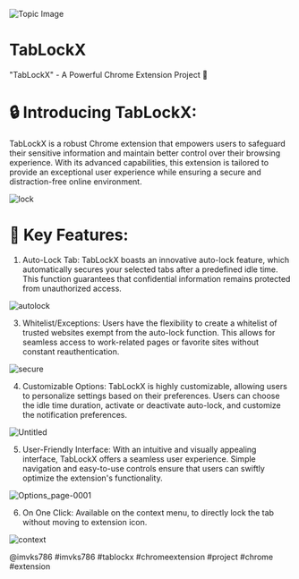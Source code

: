 ![Topic Image](https://github.com/imvks786/TabLockX/assets/56357173/cf236083-c833-473d-b611-579b3564f2ae)
# TabLockX
"TabLockX" - A Powerful Chrome Extension Project 🚀

# 🔒 Introducing TabLockX: 
TabLockX is a robust Chrome extension that empowers users to safeguard their sensitive information and maintain better control over their browsing experience. With its advanced capabilities, this extension is tailored to provide an exceptional user experience while ensuring a secure and distraction-free online environment.

![lock](https://github.com/imvks786/TabLockX/assets/56357173/676a6813-095d-47df-b13d-4818c5917ef8)


# 🔐 Key Features:
1. Auto-Lock Tab: TabLockX boasts an innovative auto-lock feature, which automatically secures your selected tabs after a predefined idle time. This function guarantees that confidential information remains protected from unauthorized access.

![autolock](https://github.com/imvks786/TabLockX/assets/56357173/7ffe895e-42d2-4bd9-97d7-1bdfd39af79f)


3. Whitelist/Exceptions: Users have the flexibility to create a whitelist of trusted websites exempt from the auto-lock function. This allows for seamless access to work-related pages or favorite sites without constant reauthentication.

![secure](https://github.com/imvks786/TabLockX/assets/56357173/b99d3c47-b21a-4e9b-8314-85e9d21dd9c5)



4. Customizable Options: TabLockX is highly customizable, allowing users to personalize settings based on their preferences. Users can choose the idle time duration, activate or deactivate auto-lock, and customize the notification preferences.

![Untitled](https://github.com/imvks786/TabLockX/assets/56357173/ff15545c-1ccf-442c-97e4-4c3b15cf6871)



5. User-Friendly Interface: With an intuitive and visually appealing interface, TabLockX offers a seamless user experience. Simple navigation and easy-to-use controls ensure that users can swiftly optimize the extension's functionality.

![Options_page-0001](https://github.com/imvks786/TabLockX/assets/56357173/45855fe4-f619-43c6-960b-0d3a43b116b9)



6. On One Click: Available on the context menu, to directly lock the tab without moving to extension icon.

![context](https://github.com/imvks786/TabLockX/assets/56357173/03d78175-6a0b-4a71-b825-1a741a718cba)


@imvks786 #imvks786 #tablockx #chromeextension #project #chrome #extension
